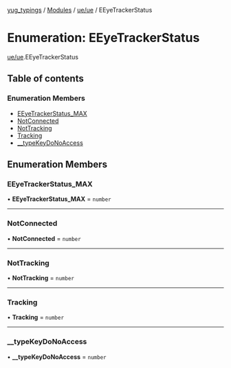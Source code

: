 [yug_typings](../README.md) / [Modules](../modules.md) / [ue/ue](../modules/ue_ue.md) / EEyeTrackerStatus

# Enumeration: EEyeTrackerStatus

[ue/ue](../modules/ue_ue.md).EEyeTrackerStatus

## Table of contents

### Enumeration Members

- [EEyeTrackerStatus\_MAX](ue_ue.EEyeTrackerStatus.md#eeyetrackerstatus_max)
- [NotConnected](ue_ue.EEyeTrackerStatus.md#notconnected)
- [NotTracking](ue_ue.EEyeTrackerStatus.md#nottracking)
- [Tracking](ue_ue.EEyeTrackerStatus.md#tracking)
- [\_\_typeKeyDoNoAccess](ue_ue.EEyeTrackerStatus.md#__typekeydonoaccess)

## Enumeration Members

### EEyeTrackerStatus\_MAX

• **EEyeTrackerStatus\_MAX** = `number`

___

### NotConnected

• **NotConnected** = `number`

___

### NotTracking

• **NotTracking** = `number`

___

### Tracking

• **Tracking** = `number`

___

### \_\_typeKeyDoNoAccess

• **\_\_typeKeyDoNoAccess** = `number`
